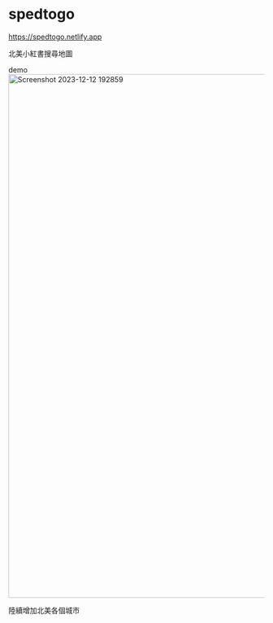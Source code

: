 # spedtogo
https://spedtogo.netlify.app

北美小紅書搜尋地圖

demo
<img width="1029" alt="Screenshot 2023-12-12 192859" src="https://github.com/johnnyjana730/spedtogo/assets/20666568/42788176-5aac-4aa9-bfdd-ae43b6f87f4c">

陸續增加北美各個城市
